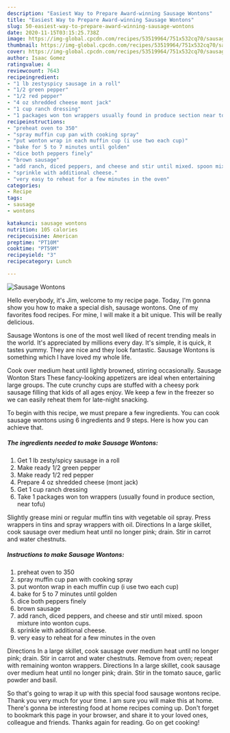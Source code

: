 ```yaml
---
description: "Easiest Way to Prepare Award-winning Sausage Wontons"
title: "Easiest Way to Prepare Award-winning Sausage Wontons"
slug: 50-easiest-way-to-prepare-award-winning-sausage-wontons
date: 2020-11-15T03:15:25.738Z
image: https://img-global.cpcdn.com/recipes/53519964/751x532cq70/sausage-wontons-recipe-main-photo.jpg
thumbnail: https://img-global.cpcdn.com/recipes/53519964/751x532cq70/sausage-wontons-recipe-main-photo.jpg
cover: https://img-global.cpcdn.com/recipes/53519964/751x532cq70/sausage-wontons-recipe-main-photo.jpg
author: Isaac Gomez
ratingvalue: 4
reviewcount: 7643
recipeingredient:
- "1 lb zestyspicy sausage in a roll"
- "1/2 green pepper"
- "1/2 red pepper"
- "4 oz shredded cheese mont jack"
- "1 cup ranch dressing"
- "1 packages won ton wrappers usually found in produce section near tofu"
recipeinstructions:
- "preheat oven to 350"
- "spray muffin cup pan with cooking spray"
- "put wonton wrap in each muffin cup (i use two each cup)"
- "bake for 5 to 7 minutes until golden"
- "dice both peppers finely"
- "brown sausage"
- "add ranch, diced peppers, and cheese and stir until mixed. spoon mixture into wonton cups."
- "sprinkle with additional cheese."
- "very easy to reheat for a few minutes in the oven"
categories:
- Recipe
tags:
- sausage
- wontons

katakunci: sausage wontons 
nutrition: 105 calories
recipecuisine: American
preptime: "PT10M"
cooktime: "PT59M"
recipeyield: "3"
recipecategory: Lunch

---
```



![Sausage Wontons](https://img-global.cpcdn.com/recipes/53519964/751x532cq70/sausage-wontons-recipe-main-photo.jpg)

Hello everybody, it's Jim, welcome to my recipe page. Today, I'm gonna show you how to make a special dish, sausage wontons. One of my favorites food recipes. For mine, I will make it a bit unique. This will be really delicious.

Sausage Wontons is one of the most well liked of recent trending meals in the world. It's appreciated by millions every day. It's simple, it is quick, it tastes yummy. They are nice and they look fantastic. Sausage Wontons is something which I have loved my whole life.

Cook over medium heat until lightly browned, stirring occasionally. Sausage Wonton Stars These fancy-looking appetizers are ideal when entertaining large groups. The cute crunchy cups are stuffed with a cheesy pork sausage filling that kids of all ages enjoy. We keep a few in the freezer so we can easily reheat them for late-night snacking.


To begin with this recipe, we must prepare a few ingredients. You can cook sausage wontons using 6 ingredients and 9 steps. Here is how you can achieve that.

<!--inarticleads1-->

##### The ingredients needed to make Sausage Wontons:

1. Get 1 lb zesty/spicy sausage in a roll
1. Make ready 1/2 green pepper
1. Make ready 1/2 red pepper
1. Prepare 4 oz shredded cheese (mont jack)
1. Get 1 cup ranch dressing
1. Take 1 packages won ton wrappers (usually found in produce section, near tofu)


Slightly grease mini or regular muffin tins with vegetable oil spray. Press wrappers in tins and spray wrappers with oil. Directions In a large skillet, cook sausage over medium heat until no longer pink; drain. Stir in carrot and water chestnuts. 

<!--inarticleads2-->

##### Instructions to make Sausage Wontons:

1. preheat oven to 350
1. spray muffin cup pan with cooking spray
1. put wonton wrap in each muffin cup (i use two each cup)
1. bake for 5 to 7 minutes until golden
1. dice both peppers finely
1. brown sausage
1. add ranch, diced peppers, and cheese and stir until mixed. spoon mixture into wonton cups.
1. sprinkle with additional cheese.
1. very easy to reheat for a few minutes in the oven


Directions In a large skillet, cook sausage over medium heat until no longer pink; drain. Stir in carrot and water chestnuts. Remove from oven; repeat with remaining wonton wrappers. Directions In a large skillet, cook sausage over medium heat until no longer pink; drain. Stir in the tomato sauce, garlic powder and basil. 

So that's going to wrap it up with this special food sausage wontons recipe. Thank you very much for your time. I am sure you will make this at home. There's gonna be interesting food at home recipes coming up. Don't forget to bookmark this page in your browser, and share it to your loved ones, colleague and friends. Thanks again for reading. Go on get cooking!
